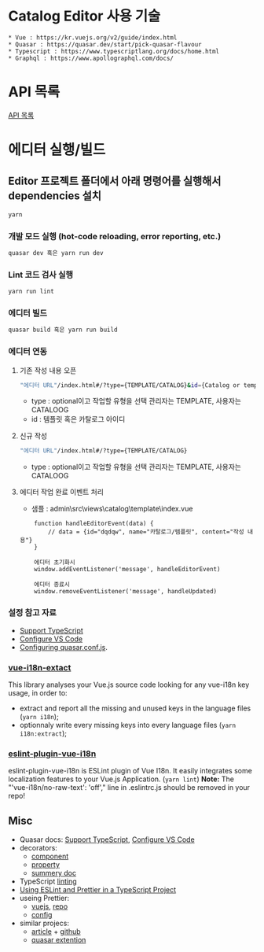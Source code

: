 # Catalog Editor 사용 기술
    * Vue : https://kr.vuejs.org/v2/guide/index.html
    * Quasar : https://quasar.dev/start/pick-quasar-flavour
    * Typescript : https://www.typescriptlang.org/docs/home.html
    * Graphql : https://www.apollographql.com/docs/

# API 목록
   [API 목록](../../doc/Catalog%20Editor%20API%20목록.xlsx)


# 에디터 실행/빌드
## Editor 프로젝트 폴더에서 아래 명령어를 실행해서 dependencies 설치
```bash
yarn
```

### 개발 모드 실행 (hot-code reloading, error reporting, etc.)
```bash
quasar dev 혹은 yarn run dev
```

### Lint 코드 검사 실행
```bash
yarn run lint
```

### 에디터 빌드
```bash
quasar build 혹은 yarn run build
```

### 에디터 연동
1. 기존 작성 내용 오픈
    ```bash
    "에디터 URL"/index.html#/?type={TEMPLATE/CATALOG}&id={Catalog or template id}
    ```
    * type : optional이고 작업할 유형을 선택
              관리자는 TEMPLATE, 사용자는 CATALOOG
    * id : 템플릿 혹은 카탈로그 아이디

1. 신규 작성
    ```bash
    "에디터 URL"/index.html#/?type={TEMPLATE/CATALOG}
    ```
    * type : optional이고 작업할 유형을 선택
              관리자는 TEMPLATE, 사용자는 CATALOOG
1. 에디터 작업 완료 이벤트 처리
    * 샘플 : admin\src\views\catalog\template\index.vue
    ```
        function handleEditorEvent(data) {
            // data = {id="dqdqw", name="카탈로그/템플릿", content="작성 내용"}
        }

        에디터 초기화시
        window.addEventListener('message', handleEditorEvent)

        에디터 종료시
        window.removeEventListener('message', handleUpdated)
    ```

### 설정 참고 자료
 * [Support TypeScript](https://quasar.dev/quasar-cli/cli-documentation/supporting-ts)
 * [Configure VS Code](https://quasar.dev/start/vs-code-configuration)
 * [Configuring quasar.conf.js](https://quasar.dev/quasar-cli/quasar-conf-js).

### [vue-i18n-extact](https://pixari.github.io/vue-i18n-extract/how-to-use.html#getting-started)
This library analyses your Vue.js source code looking for any vue-i18n key usage, in order to:
- extract and report all the missing and unused keys in the language files (`yarn i18n`);
- optionnaly write every missing keys into every language files (`yarn i18n:extract`);

### [eslint-plugin-vue-i18n](https://eslint-plugin-vue-i18n.intlify.dev/started.html)
eslint-plugin-vue-i18n is ESLint plugin of Vue I18n. It easily integrates some localization features to your Vue.js Application. (`yarn lint`)
**Note:** The "'vue-i18n/no-raw-text': 'off'," line in .eslintrc.js should be removed in your repo!


## Misc
- Quasar docs: [Support TypeScript](https://quasar.dev/quasar-cli/cli-documentation/supporting-ts#Installation-of-TypeScript-Support), [Configure VS Code](https://quasar.dev/start/vs-code-configuration#Recommended-additional-VS-Code-extensions-and-settings-updates)
- decorators:
  - [component](https://class-component.vuejs.org/)
  - [property](https://github.com/kaorun343/vue-property-decorator)
  - [summery doc](https://blog.logrocket.com/how-to-write-a-vue-js-app-completely-in-typescript/)
- TypeScript [linting](https://github.com/typescript-eslint/typescript-eslint/blob/master/docs/getting-started/linting/README.md)
- [Using ESLint and Prettier in a TypeScript Project](https://www.robertcooper.me/using-eslint-and-prettier-in-a-typescript-project)
- useing Prettier:
  - [vuejs](https://github.com/vuejs/eslint-config-typescript), [repo](https://github.com/vuejs/eslint-config-prettier)
  - [config](https://prettier.io/docs/en/configuration.html)
- similar projecs:
  - [article](https://dev.to/xkonti/creating-quasar-framework-project-with-typescript-support-51ge) + [github](https://github.com/Xkonti/quasar-clean-typescript)
  - [quasar extention](https://github.com/quasarframework/app-extension-typescript)
